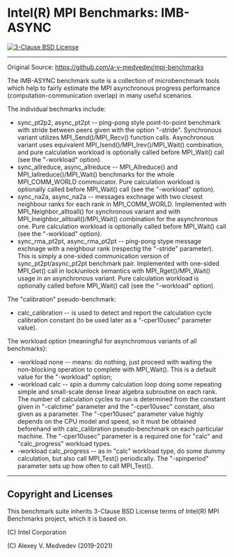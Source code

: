 # Intel(R) MPI Benchmarks: IMB-ASYNC
[![3-Clause BSD License](https://img.shields.io/badge/License-BSD_3--Clause-green.svg)](license/license.txt)

--------------------------------------------------
Original Source: https://github.com/a-v-medvedev/mpi-benchmarks

The IMB-ASYNC benchmark suite is a collection of microbenchmark tools which
help to fairly estimate the MPI asynchronous progress performance (computation-communication overlap) 
in many useful scenarios.

The individual bechmarks include:
- sync_pt2p2, async_pt2pt -- ping-pong style point-to-point benchmark with stride between peers 
given with the  option "-stride". Synchronous variant utilizes MPI_Send()/MPI_Recv() function calls.
Asynchronous variant uses equivalent MPI_Isend()/MPI_Irev()/MPI_Wait() combination, and pure
calculation workload is optionally called before MPI_Wait() call (see the "-workload" option).
- sync_allreduce, async_allreduce -- MPI_Allreduce() and MPI_Iallreduce()/MPI_Wait() benchmarks for the
whole MPI_COMM_WORLD commuicator. Pure calculation workload is optionally called before MPI_Wait() call
(see the "-workload" option).
- sync_na2a, async_na2a -- messages exchnage with two closest neighbour ranks for each rank in 
MPI_COMM_WORLD. Implemented with MPI_Neighbor_alltoall() for synchronous variant and with 
MPI_Ineighbor_alltoall()/MPI_Wait() combination for the asynchronous one. Pure calculation workload 
is optionally called before MPI_Wait() call (see the "-workload" option).
- sync_rma_pt2pt, async_rma_pt2pt -- ping-pong stype message exchnage with a neighbour rank 
(respectig the "-stride" parameter). This is simply a one-sided communication version of
sync_pt2pt/async_pt2pt benchmark pair. Implemented with one-sided MPI_Get() call in 
lock/unlock semantics with MPI_Rget()/MPI_Wait() usage in an asynchronous variant. 
Pure calculation workload is optionally called before MPI_Wait() call (see the
"-workload" option).

The "calibration" pseudo-benchmark:
- calc_calibration -- is used to detect and report the calculation cycle calibration constant 
(to be used later as a "-cper10usec" parameter value).

The workload option (meaningful for asynchromous variants of all benchmarks):
- -workload none -- means: do nothing, just proceed with waiting the non-blocking operation 
to complete with MPI_Wait(). This is a default value for the "-workload" option;
- -workload calc -- spin a dummy calculation loop doing some repeating simple and small-scale dense 
linear algebra subroutine on each rank. The number of calculation cycles to run is determined from 
the constant given in "-calctime" parameter and the "-cper10usec" constant, also given as a parameter. 
The "-cper10usec" parameter value highly depends on the CPU model and speed, 
so it must be obtained beforehand with calc_calibration pseudo-benchmark on each particular machine.
The "-cper10usec" parameter is a required one for "calc" and "calc_progress" workload types.
- -workload calc_progress -- as in "calc" workload type, do some dummy calculation, but also
call MPI_Test() periodically. The "-spinperiod" parameter sets up how often to call MPI_Test().



----------------------
Copyright and Licenses
----------------------

This benchmark suite inherits 3-Clause BSD License terms of Intel(R) MPI Benchmarks project, 
which it is based on.


(C) Intel Corporation

(C) Alexey V. Medvedev (2019-2021)
